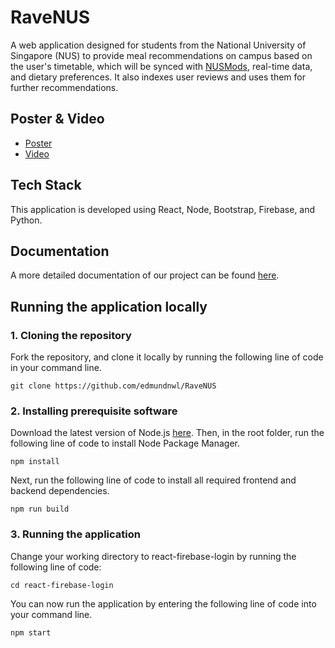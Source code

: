 # RaveNUS
A web application designed for students from the National University of Singapore (NUS) to provide meal recommendations on campus based on the user's timetable, which will be synced with [NUSMods](https://github.com/nusmodifications/nusmods), real-time data, and dietary preferences. It also indexes user reviews and uses them for further recommendations.

## Poster & Video
- [Poster](https://drive.google.com/file/d/1iyXjW-vgu9QGRsBrjlbMNfMrBichI53U/view?usp=share_link)
- [Video](https://drive.google.com/file/d/1QlU860tASkk8f7lwZbSN9x2e8DXlrKrV/view?usp=sharing) 
## Tech Stack
This application is developed using React, Node, Bootstrap, Firebase, and Python.

## Documentation
A more detailed documentation of our project can be found [here](https://docs.google.com/document/d/19NkIt3C7WZdKLojUQWhlJf7AswuNIgGGnAyUwSRe0hw/edit?usp=share_link).

## Running the application locally
### 1. Cloning the repository
Fork the repository, and clone it locally by running the following line of code in your command line.
```
git clone https://github.com/edmundnwl/RaveNUS
```

### 2. Installing prerequisite software
Download the latest version of Node.js [here](https://nodejs.org/en/download).
Then, in the root folder, run the following line of code to install Node Package Manager.
```
npm install
```
Next, run the following line of code to install all required frontend and backend dependencies.
```
npm run build
```
### 3. Running the application
Change your working directory to react-firebase-login by running the following line of code:
```
cd react-firebase-login
```
You can now run the application by entering the following line of code into your command line.
```
npm start
```
